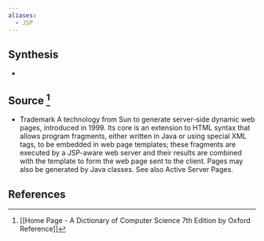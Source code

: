 ```yaml
---
aliases:
  - JSP
---
```

## Synthesis
- 
## Source [^1]
- Trademark A technology from Sun to generate server-side dynamic web pages, introduced in 1999. Its core is an extension to HTML syntax that allows program fragments, either written in Java or using special XML tags, to be embedded in web page templates; these fragments are executed by a JSP-aware web server and their results are combined with the template to form the web page sent to the client. Pages may also be generated by Java classes. See also Active Server Pages.
## References

[^1]: [[Home Page - A Dictionary of Computer Science 7th Edition by Oxford Reference]]